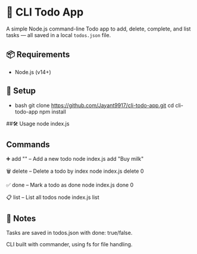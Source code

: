 # 📝 CLI Todo App

A simple Node.js command-line Todo app to add, delete, complete, and list tasks — all saved in a local `todos.json` file.

## 📦 Requirements
- Node.js (v14+)

## 🚀 Setup
 - bash
git clone https://github.com/Jayant9917/cli-todo-app.git
cd cli-todo-app
npm install

##🛠️ Usage
node index.js <command>

## Commands

➕ add "<task>" – Add a new todo
node index.js add "Buy milk"

🗑️ delete <index> – Delete a todo by index
node index.js delete 0

✅ done <index> – Mark a todo as done
node index.js done 0

📋 list – List all todos
node index.js list

## 📂 Notes
Tasks are saved in todos.json with done: true/false.

CLI built with commander, using fs for file handling.
